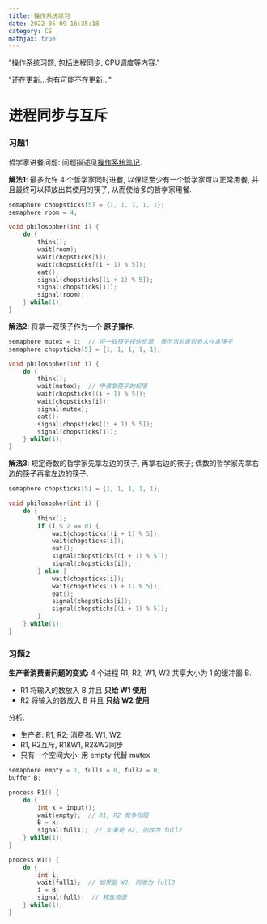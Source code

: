 ```yaml
---
title: 操作系统练习
date: 2022-05-09 16:35:18
category: CS
mathjax: true
---
```


"操作系统习题, 包括进程同步, CPU调度等内容."

"还在更新...也有可能不在更新..."

<!--more-->

# 进程同步与互斥

### 习题1
哲学家进餐问题: 问题描述见[操作系统笔记](https://andrew-rey.github.io/2022/04/19/OS/).

**解法1**: 最多允许 4 个哲学家同时进餐, 以保证至少有一个哲学家可以正常用餐, 并且最终可以释放出其使用的筷子, 从而使给多的哲学家用餐.

```C++
semaphore choopsticks[5] = {1, 1, 1, 1, 1};
semaphore room = 4;

void philosopher(int i) {
    do {
        think();
        wait(room);
        wait(chopsticks[i]);
        wait(chopsticks[(i + 1) % 5]);
        eat();
        signal(chopsticks[(i + 1) % 5]);
        signal(chopsticks[i]);
        signal(room);
    } while(1);
}
```

**解法2**: 将拿一双筷子作为一个 **原子操作**.

```C++
semaphore mutex = 1;  // 将一双筷子视作资源, 表示当前是否有人在拿筷子
semaphore chopsticks[5] = {1, 1, 1, 1, 1};

void philosopher(int i) {
    do {
        think();
        wait(mutex);  // 申请拿筷子的权限
        wait(chopsticks[(i + 1) % 5]);
        wait(chopsticks[i]);
        signal(mutex);
        eat();
        signal(chopsticks[(i + 1) % 5]);
        signal(chopsticks[i]);
    } while(1);
}
```

**解法3**: 规定奇数的哲学家先拿左边的筷子, 再拿右边的筷子; 偶数的哲学家先拿右边的筷子再拿左边的筷子.

```C++
semaphore chopsticks[5] = {1, 1, 1, 1, 1};

void philosopher(int i) {
    do {
        think();
        if (i % 2 == 0) {
            wait(chopsticks[(i + 1) % 5]);
            wait(chopsticks[i]);
            eat();
            signal(chopsticks[(i + 1) % 5]);
            signal(chopsticks[i]);
        } else {
            wait(chopsticks[i]);
            wait(chopsticks[(i + 1) % 5]);
            eat();
            signal(chopsticks[i]);
            signal(chopsticks[(i + 1) % 5]);
        }
    } while(1);
}
```

### 习题2
**生产者消费者问题的变式:** 4 个进程 R1, R2, W1, W2 共享大小为 1 的缓冲器 B.

- R1 将输入的数放入 B 并且 **只给 W1 使用**
- R2 将输入的数放入 B 并且 **只给 W2 使用** 

分析:

- 生产者: R1, R2; 消费者: W1, W2
- R1, R2互斥, R1&W1, R2&W2同步
- 只有一个空间大小: 用 empty 代替 mutex

```C++
semaphore empty = 1, full1 = 0, full2 = 0;
buffer B;

process R1() {
    do {
        int x = input();
        wait(empty);  // R1, R2 竞争权限
        B = x;
        signal(full1);  // 如果是 R2, 则改为 full2
    } while(1);
}

process W1() {
    do {
        int i;
        wait(full1);  // 如果是 W2, 则改为 full2
        i = B;
        signal(full);  // 释放资源
    } while(1);
}
```